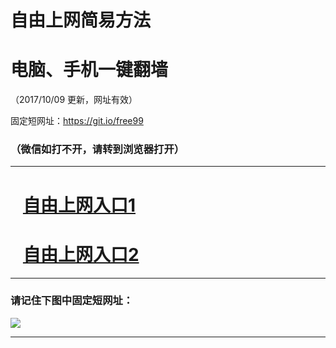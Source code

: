 ﻿# 自由上网简易方法

# 电脑、手机一键翻墙

（2017/10/09 更新，网址有效）

固定短网址：https://git.io/free99

### （微信如打不开，请转到浏览器打开）


***





# &nbsp;&nbsp; <a href="http://ft1993612860.fwq-tz-1001.info/fwqtz01.html?t=100900110153 " target="_blank">自由上网入口1</a>
# &nbsp;&nbsp; <a href="http://ft1902228336.fwq-tz-1002.info/fwqtz02.html?t=100900127668 " target="_blank">自由上网入口2</a>
***

### 请记住下图中固定短网址：

<img src="https://s3-us-west-2.amazonaws.com/fwq-1001/yjfq-20170905okok.png" /> 


***

